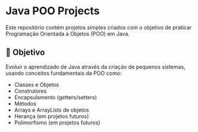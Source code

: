 # Java POO Projects

Este repositório contém projetos simples criados com o objetivo de praticar Programação Orientada a Objetos (POO) em Java.

## 🧠 Objetivo

Evoluir o aprendizado de Java através da criação de pequenos sistemas, usando conceitos fundamentais da POO como:

- Classes e Objetos
- Construtores
- Encapsulamento (getters/setters)
- Métodos
- Arrays e ArrayLists de objetos
- Herança (em projetos futuros)
- Polimorfismo (em projetos futuros)
